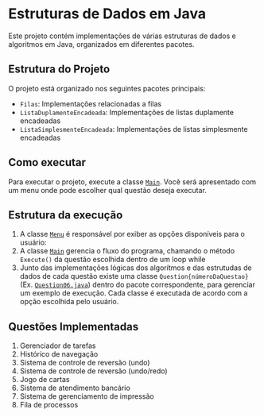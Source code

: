 # Estruturas de Dados em Java

Este projeto contém implementações de várias estruturas de dados e algoritmos em Java, organizados em diferentes pacotes.

## Estrutura do Projeto

O projeto está organizado nos seguintes pacotes principais:

- `Filas`: Implementações relacionadas a filas
- `ListaDuplamenteEncadeada`: Implementações de listas duplamente encadeadas
- `ListaSimplesmenteEncadeada`: Implementações de listas simplesmente encadeadas

## Como executar

Para executar o projeto, execute a classe [`Main`](src/Main.java). Você será apresentado com um menu onde pode escolher qual questão deseja executar.


## Estrutura da execução
1. A classe [`Menu`](src/Menu.java) é responsável por exiber as opções disponíveis para o usuário:
2. A classe [`Main`](src/Main.java) gerencia o fluxo do programa, chamando o método `Execute()` da questão escolhida dentro de um loop while
3. Junto das implementações lógicas dos algorítmos e das estrutudas de dados de cada questão existe uma classe `Question{númeroDaQuestao}`
   (Ex. [`Question06.java`](src/Filas/Bank/Question06.java)) dentro do pacote correspondente, para gerenciar um exemplo de execução. Cada classe é executada de acordo
   com a opção escolhida pelo usuário.

## Questões Implementadas

1. Gerenciador de tarefas
2. Histórico de navegação
3. Sistema de controle de reversão (undo)
4. Sistema de controle de reversão (undo/redo)
5. Jogo de cartas
6. Sistema de atendimento bancário
7. Sistema de gerenciamento de impressão
8. Fila de processos
